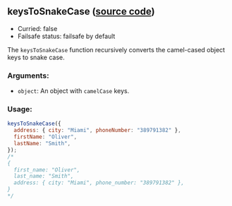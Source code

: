 ## keysToSnakeCase ([source code](https://github.com/bigbinary/neeto-cist/blob/9b5f349ecf0c1c7d258fa92ef2088c29f85274e6/src/objects.js#L51-L52))

- Curried: false
- Failsafe status: failsafe by default

The `keysToSnakeCase` function recursively converts the camel-cased object keys
to snake case.

### Arguments:

- `object`: An object with `camelCase` keys.

### Usage:

```js
keysToSnakeCase({
  address: { city: "Miami", phoneNumber: "389791382" },
  firstName: "Oliver",
  lastName: "Smith",
});
/*
{
  first_name: "Oliver",
  last_name: "Smith",
  address: { city: "Miami", phone_number: "389791382" },
}
*/
```
